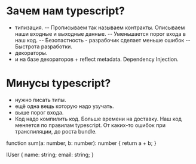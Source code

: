 # Зачем нам typescript?

- типизация.
-- Прописываем так называем контракты. Описываем наши входные и выходные данные.
-- Уменьшается порог входа в наш код.
-- Безопастность - разрабочик сделает меньше ошибок
-- Быстрота разработки.
- декораторы.
- и на базе декораторов + reflect metadata. Dependency Injection.

# Минусы typescript?

- нужно писать типы.
- ещё одна вещь которую надо узучать.
- выше порог входа.
- Код надо компилить код. Больше времени на доставку. Наш код меняется по правилам typescript. От каких-то ошибок при транспиляции, до роста bundle.

function sum(a: number, b: number): number {
  return a + b;
}

IUser {
  name: string;
  email: string;
}






































<!-- 1. Какой тип выведет TypeScript для каждого из этих значений?
a) let a = 1042
б) let b = 'apples and oranges'
в) const c = 'pineapples'
г) let d = [true, true, false]
д) let e = {type: 'ficus'}
е) let f = [1, false]
ж) const g = [3]
з) let h = null (выполните это в редакторе, если результат вас уди-
вит, то перейдите к подразделу «Расширение типов» на с. 155).
1. Почему каждый из этих примеров выдает ошибку?
a)
let i: 3 = 3
i = 4
// Ошибка TS2322: тип '4' не может
// быть присвоен типу '3'.
б)
let j = [1, 2, 3]
j.push(4)
j.push('5')
// Ошибка TS2345: аргумент типа '5'
// не может быть присвоен параметру
// типа 'number'.
в)
let k: never = 4
// Ошибка TSTS2322: тип '4' не может
// быть присвоен типу 'never'.
г)
let l: unknown = 4
let m = l * 2
// Ошибка TS2571: объект имеет тип
// 'unknown'. -->
